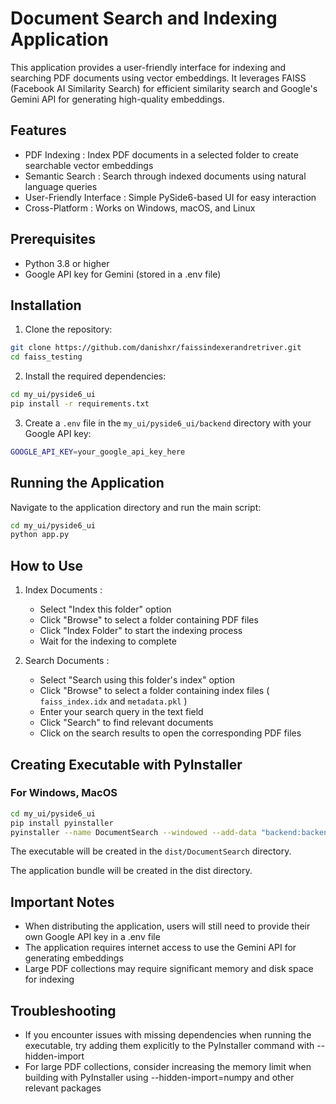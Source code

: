 # Document Search and Indexing Application
This application provides a user-friendly interface for indexing and searching PDF documents using vector embeddings. It leverages FAISS (Facebook AI Similarity Search) for efficient similarity search and Google's Gemini API for generating high-quality embeddings.

## Features
- PDF Indexing : Index PDF documents in a selected folder to create searchable vector embeddings
- Semantic Search : Search through indexed documents using natural language queries
- User-Friendly Interface : Simple PySide6-based UI for easy interaction
- Cross-Platform : Works on Windows, macOS, and Linux
## Prerequisites
- Python 3.8 or higher
- Google API key for Gemini (stored in a .env file)
## Installation
1. Clone the repository:

```bash
git clone https://github.com/danishxr/faissindexerandretriver.git
cd faiss_testing
```


2. Install the required dependencies:
```bash
cd my_ui/pyside6_ui
pip install -r requirements.txt
```
3. Create a `.env` file in the `my_ui/pyside6_ui/backend` directory with your Google API key:
```bash
GOOGLE_API_KEY=your_google_api_key_here
```

## Running the Application
Navigate to the application directory and run the main script:

```bash
cd my_ui/pyside6_ui
python app.py
```
## How to Use
1. Index Documents :
   
   - Select "Index this folder" option
   - Click "Browse" to select a folder containing PDF files
   - Click "Index Folder" to start the indexing process
   - Wait for the indexing to complete
2. Search Documents :
   
   - Select "Search using this folder's index" option
   - Click "Browse" to select a folder containing index files ( `faiss_index.idx` and `metadata.pkl` )
   - Enter your search query in the text field
   - Click "Search" to find relevant documents
   - Click on the search results to open the corresponding PDF files
## Creating Executable with PyInstaller
### For Windows, MacOS
```bash
cd my_ui/pyside6_ui
pip install pyinstaller
pyinstaller --name DocumentSearch --windowed --add-data "backend:backend" --add-data "utils:utils" app.py
```
The executable will be created in the `dist/DocumentSearch` directory.


The application bundle will be created in the dist directory.


## Important Notes
- When distributing the application, users will still need to provide their own Google API key in a .env file
- The application requires internet access to use the Gemini API for generating embeddings
- Large PDF collections may require significant memory and disk space for indexing
## Troubleshooting
- If you encounter issues with missing dependencies when running the executable, try adding them explicitly to the PyInstaller command with --hidden-import
- For large PDF collections, consider increasing the memory limit when building with PyInstaller using --hidden-import=numpy and other relevant packages